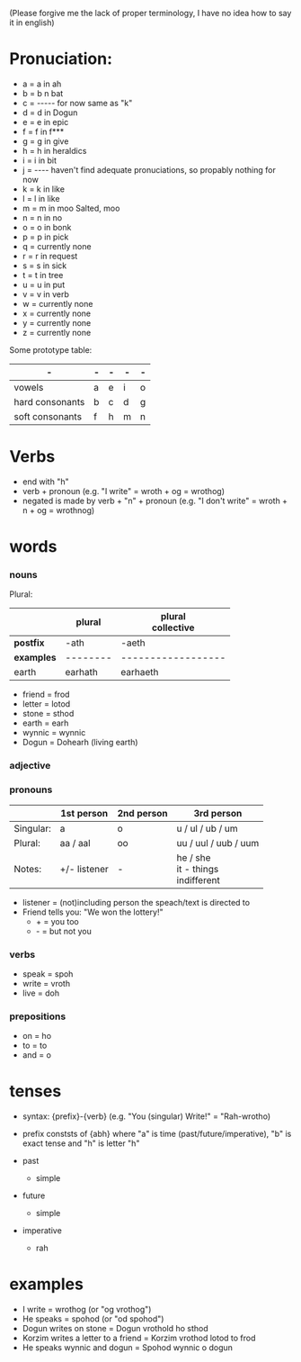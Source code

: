(Please forgive me the lack of proper terminology, I have no idea how to say it in english)

# Pronuciation:
- a = a in ah
- b = b n bat
- c = ----- for now same as "k"
- d = d in Dogun
- e = e in epic
- f = f in f***
- g = g in give
- h = h in heraldics
- i = i in bit
- j = ---- haven't find adequate pronuciations, so propably nothing for now
- k = k in like
- l = l in like
- m = m in moo Salted, moo
- n = n in no
- o = o in bonk
- p = p in pick
- q = currently none
- r = r in request
- s = s in sick
- t = t in tree
- u = u in put
- v = v in verb
- w = currently none
- x = currently none
- y = currently none
- z = currently none

Some prototype table:

| - | - | - | - | - |
| ----- | ----- | ----- | ----- | ----- |
| vowels | a | e | i | o | u |
| hard consonants | b | c | d | g | k | l | p | t | v |
| soft consonants | f | h | m | n | r | s |


# Verbs
- end with "h"
- verb + pronoun (e.g. "I write" =  wroth + og = wrothog)
- negated is made by verb + "n" + pronoun (e.g. "I don't write" = wroth + n + og = wrothnog)

# words

### nouns
Plural:

|              |  plural    | plural<br>collective |
| -----------  | ---------- | -------------------- |
| **postfix**  | -ath       | -aeth                |
| **examples** | --------   | ------------------   |
| earth        | earhath    | earhaeth             |

- friend = frod
- letter = lotod
- stone = sthod
- earth = earh
- wynnic = wynnic
- Dogun = Dohearh (living earth)

### adjective

### pronouns

|           | 1st person   | 2nd person | 3rd person       |
| --------- | ------------ | ---------- | ---------------- |
| Singular: | a            | o          | u / ul / ub / um |
|   Plural: | aa / aal     | oo         | uu / uul / uub / uum |
|    Notes: | +/- listener | -          | he / she<br>it - things<br>indifferent |
- listener = (not)including person the speach/text is directed to
- Friend tells you: "We won the lottery!"
  - \+ = you too
  - \- = but not you  


### verbs
- speak = spoh
- write = vroth
- live = doh

### prepositions
- on = ho
- to = to
- and = o

# tenses
- syntax: {prefix}-{verb} (e.g. "You (singular) Write!" = "Rah-wrotho)
- prefix conststs of {abh} where "a" is time (past/future/imperative), "b" is exact tense and "h" is letter "h"


- past
  - simple
- future
  - simple
- imperative
  - rah

# examples
- I write = wrothog (or "og vrothog")
- He speaks = spohod (or "od spohod")
- Dogun writes on stone = Dogun vrothold ho sthod
- Korzim writes a letter to a friend = Korzim vrothod lotod to frod
- He speaks wynnic and dogun = Spohod wynnic o dogun
